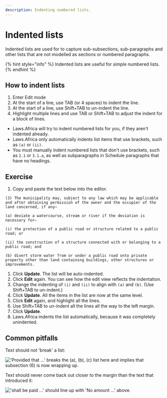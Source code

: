 ```yaml
---
description: Indenting numbered lists.
---
```


# Indented lists

Indented lists are used for to capture sub-subsections, sub-paragraphs and other lists that are not modelled as sections or numbered paragraphs.

{% hint style="info" %}
Indented lists are useful for simple numbered lists.
{% endhint %}

## How to indent lists

1. Enter Edit mode
2. At the start of a line, use TAB \(or 4 spaces\) to indent the line.
3. At the start of a line, use Shift+TAB to un-indent the line.
4. Highlight multiple lines and use TAB or Shift+TAB to adjust the indent for a block of lines.

* Laws.Africa will try to indent numbered lists for you, if they aren't indented already.
* Laws.Africa only automatically indents list items that use brackets, such as `(a)` or `(ii)`.
* You must manually indent numbered lists that don't use brackets, such as `2.1` or `3.1.a`,  as well as subparagraphs in Schedule paragraphs that have no headings.

## Exercise

1. Copy and paste the text below into the editor.

```text
(3) The municipality may, subject to any law which may be applicable and after obtaining permission of the owner and the occupier of the land concerned, if any—

(a) deviate a watercourse, stream or river if the deviation is necessary for—

(i) the protection of a public road or structure related to a public road; or

(ii) the construction of a structure connected with or belonging to a public road; and

(b) divert storm water from or under a public road onto private property other than land containing buildings, other structures or improvements.
```

1. Click **Update**. The list will be auto-indented.
2. Click **Edit** again. You can see how the edit view reflects the indentation.
3. Change the indenting of `(i)` and `(ii)` to align with `(a)` and `(b)`. \(Use Shift+TAB to un-indent.\)
4. Click **Update**. All the items in the list are now at the same level.
5. Click **Edit** again, and highlight all the lines.
6. Use Shift+TAB to un-indent all the lines all the way to the left margin.
7. Click **Update**.
8. Laws.Africa indents the list automatically, because it was completely unindented.

## Common pitfalls

Text should not 'break' a list:

![&apos;Provided that &#x2026;&apos; breaks the \(a\), \(b\), \(c\) list here and implies that subsection \(6\) is now wrapping up.](https://lh3.googleusercontent.com/1gM4-pB0MOHJcm8D4OtlOHClTL072ejYdTXj3qIT3jw415-ORffZSMSgrCT7lPY7v0DRYqEd4QRpVKsD8sFQEOYDo7i-urgKQyae8_21hyzqkiu9T-6WfuOn46p5Y8UjT4WWU03A)

Text should never come back out closer to the margin than the text that introduced it:

![&apos;shall be paid &#x2026;&apos; should line up with &apos;No amount &#x2026;&apos; above.](https://lh5.googleusercontent.com/EmQtuqlMnWdcA9a_4T0XweRG2prrV-VwgEWZQXAsiG2iO40lZp9LwftO5zcK3RpvzSshVTBtK0rjx0ZHDabUGzwnKCLCfIETH0hzSibHGj9U1bWvxzZaGQ80-2mTjBrHdOaHvWIo)

